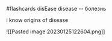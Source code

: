 #flashcards
disEase
disease -- болезнь
<!--SR:!2023-03-10,12,250-->
i know origins of disease


![[Pasted image 20230125122604.png]]
